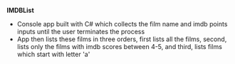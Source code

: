 **IMDBList**
- Console app built with C# which collects the film name and imdb points inputs until the user terminates the process
- App then lists these films in three orders, first lists all the films, second, lists only the films with imdb scores between 4-5, and third, lists films which start with letter 'a'
